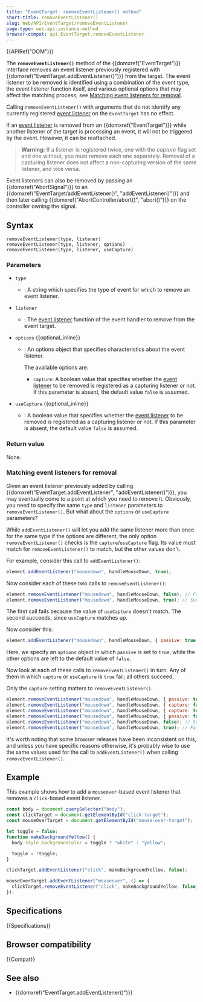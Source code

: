 ```yaml
---
title: "EventTarget: removeEventListener() method"
short-title: removeEventListener()
slug: Web/API/EventTarget/removeEventListener
page-type: web-api-instance-method
browser-compat: api.EventTarget.removeEventListener
---
```


{{APIRef("DOM")}}

The **`removeEventListener()`** method of the {{domxref("EventTarget")}} interface
removes an event listener previously registered with {{domxref("EventTarget.addEventListener()")}} from the target.
The event listener to be removed is identified using a combination of the event type,
the event listener function itself, and various optional options that may affect the matching process;
see [Matching event listeners for removal](#matching_event_listeners_for_removal).

Calling `removeEventListener()` with arguments that do not identify any
currently registered [event listener](/en-US/docs/Web/API/EventTarget/addEventListener#the_event_listener_callback) on the `EventTarget` has no
effect.

If an [event listener](/en-US/docs/Web/API/EventTarget/addEventListener#the_event_listener_callback) is removed from an {{domxref("EventTarget")}} while another listener of the target is processing an event, it will not be triggered by the event. However, it can be reattached.

> **Warning:** If a listener is registered twice, one with the _capture_ flag set and one without, you must remove each one separately. Removal of a capturing listener does not affect a non-capturing version of the same listener, and vice versa.

Event listeners can also be removed by passing an {{domxref("AbortSignal")}} to an {{domxref("EventTarget/addEventListener()", "addEventListener()")}} and then later calling {{domxref("AbortController/abort()", "abort()")}} on the controller owning the signal.

## Syntax

```js-nolint
removeEventListener(type, listener)
removeEventListener(type, listener, options)
removeEventListener(type, listener, useCapture)
```

### Parameters

- `type`
  - : A string which specifies the type of event for which to remove an event listener.
- `listener`
  - : The [event listener](/en-US/docs/Web/API/EventTarget/addEventListener#the_event_listener_callback) function of the event handler to remove from the
    event target.
- `options` {{optional_inline}}

  - : An options object that specifies characteristics about the event listener.

    The available options are:

    - `capture`: A boolean value that specifies whether the [event listener](/en-US/docs/Web/API/EventTarget/addEventListener#the_event_listener_callback) to be removed is registered as a capturing listener or not. If this parameter is absent, the default value `false` is assumed.

- `useCapture` {{optional_inline}}
  - : A boolean value that specifies whether the [event listener](/en-US/docs/Web/API/EventTarget/addEventListener#the_event_listener_callback) to be removed is registered as a
    capturing listener or not. If this parameter is absent, the default value `false` is assumed.

### Return value

None.

### Matching event listeners for removal

Given an event listener previously added by calling
{{domxref("EventTarget.addEventListener", "addEventListener()")}}, you may eventually
come to a point at which you need to remove it. Obviously, you need to specify the same
`type` and `listener` parameters to
`removeEventListener()`. But what about the `options`
or `useCapture` parameters?

While `addEventListener()` will let you add the same listener more than once
for the same type if the options are different, the only option
`removeEventListener()` checks is the
`capture`/`useCapture` flag. Its value must
match for `removeEventListener()` to match, but the other values don't.

For example, consider this call to `addEventListener()`:

```js
element.addEventListener("mousedown", handleMouseDown, true);
```

Now consider each of these two calls to `removeEventListener()`:

```js
element.removeEventListener("mousedown", handleMouseDown, false); // Fails
element.removeEventListener("mousedown", handleMouseDown, true); // Succeeds
```

The first call fails because the value of `useCapture` doesn't match. The
second succeeds, since `useCapture` matches up.

Now consider this:

```js
element.addEventListener("mousedown", handleMouseDown, { passive: true });
```

Here, we specify an `options` object in which
`passive` is set to `true`, while the other options are left to
the default value of `false`.

Now look at each of these calls to `removeEventListener()` in turn. Any of
them in which `capture` or `useCapture` is
`true` fail; all others succeed.

Only the `capture` setting matters to `removeEventListener()`.

```js
element.removeEventListener("mousedown", handleMouseDown, { passive: true }); // Succeeds
element.removeEventListener("mousedown", handleMouseDown, { capture: false }); // Succeeds
element.removeEventListener("mousedown", handleMouseDown, { capture: true }); // Fails
element.removeEventListener("mousedown", handleMouseDown, { passive: false }); // Succeeds
element.removeEventListener("mousedown", handleMouseDown, false); // Succeeds
element.removeEventListener("mousedown", handleMouseDown, true); // Fails
```

It's worth noting that some browser releases have been inconsistent on this, and unless
you have specific reasons otherwise, it's probably wise to use the same values used for
the call to `addEventListener()` when calling
`removeEventListener()`.

## Example

This example shows how to add a `mouseover`-based event listener that
removes a `click`-based event listener.

```js
const body = document.querySelector("body");
const clickTarget = document.getElementById("click-target");
const mouseOverTarget = document.getElementById("mouse-over-target");

let toggle = false;
function makeBackgroundYellow() {
  body.style.backgroundColor = toggle ? "white" : "yellow";

  toggle = !toggle;
}

clickTarget.addEventListener("click", makeBackgroundYellow, false);

mouseOverTarget.addEventListener("mouseover", () => {
  clickTarget.removeEventListener("click", makeBackgroundYellow, false);
});
```

## Specifications

{{Specifications}}

## Browser compatibility

{{Compat}}

## See also

- {{domxref("EventTarget.addEventListener()")}}
